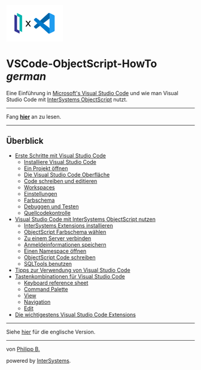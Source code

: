 <img src = "/imgs/IrisXVscode.png" tile = "IRIS X VSCode" width = "30%"/>

# VSCode-ObjectScript-HowTo *german*

Eine Einführung in [Microsoft's Visual Studio Code](https://code.visualstudio.com/) und wie man Visual Studio Code mit [InterSystems ObjectScript](https://docs.intersystems.com/irislatest/csp/docbook/DocBook.UI.Page.cls?KEY=GCOS_INTRO) nutzt.

---

Fang **[hier](Chapters/GettingStartedWithVSCode.md)** an zu lesen.

---

## Überblick

* [Erste Schritte mit Visual Studio Code](Chapters/GettingStartedWithVSCode.md)
  * [Installiere Visual Studio Code](Chapters/GettingStartedWithVSCode.md#installiere-visual-studio-code)
  * [Ein Projekt öffnen](Chapters/GettingStartedWithVSCode.md#ein-projekt-öffnen)
  * [Die Visual Studio Code Oberfläche](Chapters/GettingStartedWithVSCode.md#die-visual-studio-code-oberfläche)
  * [Code schreiben und editieren](Chapters/GettingStartedWithVSCode.md#code-schreiben-und-editieren)
  * [Workspaces](Chapters/GettingStartedWithVSCode.md#workspaces)
  * [Einstellungen](Chapters/GettingStartedWithVSCode.md#einstellungen)
  * [Farbschema](Chapters/GettingStartedWithVSCode.md#farbschema)
  * [Debuggen und Testen](Chapters/GettingStartedWithVSCode.md#debuggen-und-testen)
  * [Quellcodekontrolle](Chapters/GettingStartedWithVSCode.md#quellcodekontrolle)
* [Visual Studio Code mit InterSystems ObjectScript nutzen](Chapters/UsingVSCodeWithObjectScript.md)
  * [InterSystems Extensions installieren](Chapters/UsingVSCodeWithObjectScript.md#intersystems-extensions-installieren)
  * [ObjectScript Farbschema wählen](Chapters/UsingVSCodeWithObjectScript.md#objectscript-farbschema-wählen)
  * [Zu einem Server verbinden](Chapters/UsingVSCodeWithObjectScript.md#zu-einem-server-verbinden)
  * [Anmeldeinformationen speichern](Chapters/UsingVSCodeWithObjectScript.md#anmeldeinformationen-speichern)
  * [Einen Namespace öffnen](Chapters/UsingVSCodeWithObjectScript.md#einen-namespace-öffnen)
  * [ObjectScript Code schreiben](Chapters/UsingVSCodeWithObjectScript.md#objectscript-code-schreiben)
  * [SQLTools benutzen](Chapters/UsingVSCodeWithObjectScript.md#sqltools-benutzen)
* [Tipps zur Verwendung von Visual Studio Code](Chapters/TipsForVsCode.md)
* [Tastenkombinationen für Visual Studio Code](Chapters/KeyboardShortcuts.md)
  * [Keyboard reference sheet](Chapters/KeyboardShortcuts.md#keyboard-reference-sheet)
  * [Command Palette](Chapters/KeyboardShortcuts.md#command-palette)
  * [View](Chapters/KeyboardShortcuts.md#view)
  * [Navigation](Chapters/KeyboardShortcuts.md#navigation)
  * [Edit](Chapters/KeyboardShortcuts.md#edit)
* [Die wichtigestens Visual Studio Code Extensions](Chapters/EssentialExtensions.md)

---

Siehe [hier](https://github.com/phil1436/VSCode-ObjectScript-HowTo/tree/master) für die englische Version.

---

von [Philipp B.](https://github.com/phil1436)

powered by [InterSystems](https://www.intersystems.com/).
